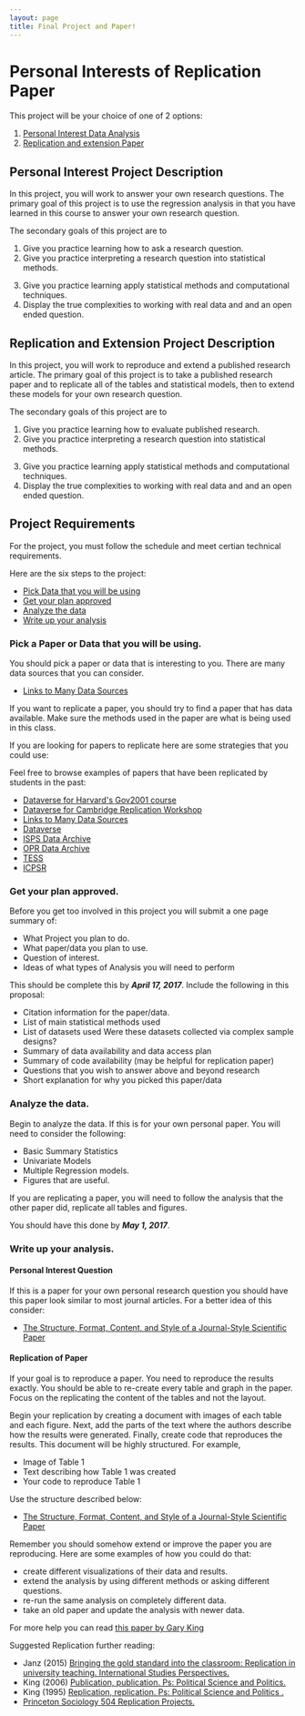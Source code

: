 ```yaml
---
layout: page
title: Final Project and Paper!
---
```


# Personal Interests of Replication Paper

This project will be your choice of one of 2 options:

1. [Personal Interest Data Analysis](#personal-interest-project-description)
2. [Replication and extension Paper](#replication-and-extension-project-description)



## Personal Interest Project Description

In this project, you will work to answer your own research questions. The primary goal of this project is to use the regression analysis in that you have learned in this course to answer your own research question. 


The secondary goals of this project are to 

1. Give you practice learning how to ask a research question. 
2. Give you practice interpreting a research question into statistical methods.
3) Give you practice learning apply statistical methods and computational techniques.
4) Display the true complexities to working with real data and and an open ended question. 

## Replication and Extension Project Description

In this project, you will work to reproduce and extend a published research article. The primary goal of this project is to take a published research paper and to replicate all of the tables and statistical models, then to extend these models for your own research question. 


The secondary goals of this project are to 

1. Give you practice learning how to evaluate published research. 
2. Give you practice interpreting a research question into statistical methods.
3) Give you practice learning apply statistical methods and computational techniques.
4) Display the true complexities to working with real data and and an open ended question. 



## Project Requirements

For the project, you must follow the schedule and meet certian technical requirements.

Here are the six steps to the project:

- [Pick Data that you will be using](#pick-a-paper-or-data-that-you-will-be-using)
- [Get your plan approved](#get-your-plan-approved)
- [Analyze the data](#analyze-the-data)
- [Write up your analysis](#write-up-your-analysis)


 


### Pick a Paper or Data that you will be using.


You should pick a paper or data that is interesting to you. There are many data sources that you can consider. 

- [Links to Many Data Sources](http://www.asdfree.com/)


If you want to replicate a paper, you should try to find a paper that has data available. Make sure the methods used in the paper are what is being used in this class. 

If you are looking for papers to replicate here are some strategies that you could use:

Feel free to browse examples of papers that have been replicated by students in the past: 


- [Dataverse for Harvard's Gov2001 course](http://projects.iq.harvard.edu/gov2001/data) 
- [Dataverse for Cambridge Replication Workshop](https://thedata.harvard.edu/dvn/dv/CambridgeReplication)
- [Links to Many Data Sources](http://www.asdfree.com/)
- [Dataverse](http://dataverse.org/)
- [ISPS Data Archive](http://isps.yale.edu/research/data)
- [OPR Data Archive](http://opr.princeton.edu/archive/)
- [TESS](http://www.tessexperiments.org/previousstudies.html)
- [ICPSR](http://www.icpsr.umich.edu/icpsrweb/ICPSR/)



### Get your plan approved.


Before you get too involved in this project you will submit a one page summary of:

- What Project you plan to do. 
- What paper/data you plan to use.
- Question of interest.
- Ideas of what types of Analysis you will need to perform

This should be complete this by ***April 17, 2017***. Include the following in this proposal:



- Citation information for the paper/data.
- List of main statistical methods used
- List of datasets used Were these datasets collected via complex sample designs? 
- Summary of data availability and data access plan
- Summary of code availability (may be helpful for replication paper)
- Questions that you wish to answer above and beyond research
- Short explanation for why you picked this paper/data


### Analyze the data.


Begin to analyze the data. If this is for your own personal paper. You will need to consider the following:

- Basic Summary Statistics
- Univariate Models
- Multiple Regression models.
- Figures that are useful. 

If you are replicating a paper, you will need to follow the analysis that the other paper did, replicate all tables and figures. 

You should have this done by ***May 1, 2017***. 



### Write up your analysis.



#### Personal Interest Question

If this is a paper for your own personal research question you should have this paper look similar to most journal articles. For a better idea of this consider:

- [The Structure, Format, Content, and Style of a Journal-Style Scientific Paper](http://abacus.bates.edu/~ganderso/biology/resources/writing/HTW_Guide_Sections_3-7-2011.pdf)


#### Replication of Paper

If your goal is to reproduce a paper. You need to reproduce the results exactly. 
You should be able to re-create every table and graph in the paper. Focus on the replicating the content of the tables and not the layout.  

Begin your replication by creating a document with images of each table and each figure. Next, add the parts of the text where the authors describe how the results were generated. Finally, create code that reproduces the results. This document will be highly structured. For example,

- Image of Table 1
- Text describing how Table 1 was created
- Your code to reproduce Table 1


Use the structure described below:

- [The Structure, Format, Content, and Style of a Journal-Style Scientific Paper](http://abacus.bates.edu/~ganderso/biology/resources/writing/HTW_Guide_Sections_3-7-2011.pdf)


Remember you should somehow extend or improve the paper you are reproducing. Here are some examples of how you could do that:

- create different visualizations of their data and results.
- extend the analysis by using different methods or asking different questions.
- re-run the same analysis on completely different data.
- take an old paper and update the analysis with newer data.


For more help you can read [this paper by Gary King](http://gking.harvard.edu/files/gking/files/paperspub.pdf)


Suggested Replication further reading:

- Janz (2015) [Bringing the gold standard into the classroom: Replication in university teaching. International Studies Perspectives.](http://dx.doi.org/10.1111/insp.12104)
- King (2006) [Publication, publication. Ps: Political Science and Politics.](http://gking.harvard.edu/files/gking/files/paperspub.pdf)
- King (1995) [Replication, replication. Ps: Political Science and Politics .](http://gking.harvard.edu/files/gking/files/replication.pdf)
- [Princeton Sociology 504 Replication Projects.](https://github.com/soc504-s2015-princeton/links_to_projects)
